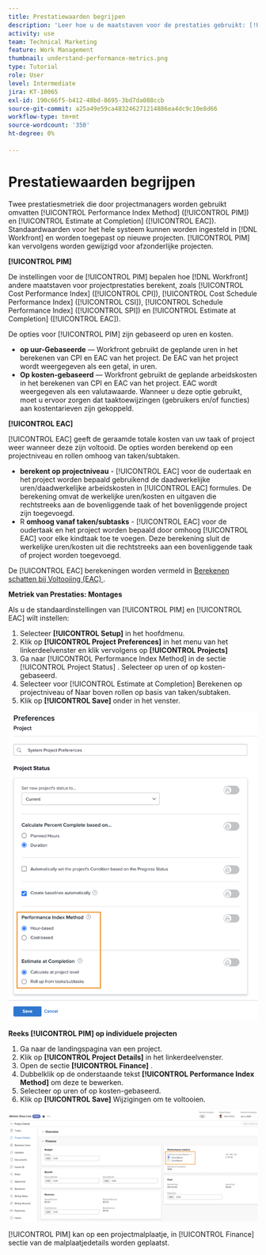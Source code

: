 ```yaml
---
title: Prestatiewaarden begrijpen
description: 'Leer hoe u de maatstaven voor de prestaties gebruikt: [!UICONTROL Performance Index Method] ([!UICONTROL PIM]) en [!UICONTROL Estimate at Completion] ([!UICONTROL EAC]).'
activity: use
team: Technical Marketing
feature: Work Management
thumbnail: understand-performance-metrics.png
type: Tutorial
role: User
level: Intermediate
jira: KT-10065
exl-id: 190c66f5-b412-48bd-8695-3bd7da088ccb
source-git-commit: a25a49e59ca483246271214886ea4dc9c10e8d66
workflow-type: tm+mt
source-wordcount: '350'
ht-degree: 0%

---
```


# Prestatiewaarden begrijpen

Twee prestatiesmetriek die door projectmanagers worden gebruikt omvatten [!UICONTROL Performance Index Method] ([!UICONTROL PIM]) en [!UICONTROL Estimate at Completion] ([!UICONTROL EAC]). Standaardwaarden voor het hele systeem kunnen worden ingesteld in [!DNL Workfront] en worden toegepast op nieuwe projecten. [!UICONTROL PIM] kan vervolgens worden gewijzigd voor afzonderlijke projecten.

**[!UICONTROL PIM]**

De instellingen voor de [!UICONTROL PIM] bepalen hoe [!DNL Workfront] andere maatstaven voor projectprestaties berekent, zoals [!UICONTROL Cost Performance Index] ([!UICONTROL CPI]), [!UICONTROL Cost Schedule Performance Index] ([!UICONTROL CSI]), [!UICONTROL Schedule Performance Index] ([!UICONTROL SPI]) en [!UICONTROL Estimate at Completion] ([!UICONTROL EAC]).

De opties voor [!UICONTROL PIM] zijn gebaseerd op uren en kosten.

* **op uur-Gebaseerde** — Workfront gebruikt de geplande uren in het berekenen van CPI en EAC van het project. De EAC van het project wordt weergegeven als een getal, in uren.
* **Op kosten-gebaseerd** — Workfront gebruikt de geplande arbeidskosten in het berekenen van CPI en EAC van het project. EAC wordt weergegeven als een valutawaarde. Wanneer u deze optie gebruikt, moet u ervoor zorgen dat taaktoewijzingen (gebruikers en/of functies) aan kostentarieven zijn gekoppeld.

**[!UICONTROL EAC]**

[!UICONTROL EAC] geeft de geraamde totale kosten van uw taak of project weer wanneer deze zijn voltooid. De opties worden berekend op een projectniveau en rollen omhoog van taken/subtaken.

* **berekent op projectniveau** - [!UICONTROL EAC] voor de oudertaak en het project worden bepaald gebruikend de daadwerkelijke uren/daadwerkelijke arbeidskosten in [!UICONTROL EAC] formules. De berekening omvat de werkelijke uren/kosten en uitgaven die rechtstreeks aan de bovenliggende taak of het bovenliggende project zijn toegevoegd.
* R **omhoog vanaf taken/subtasks** - [!UICONTROL EAC] voor de oudertaak en het project worden bepaald door omhoog [!UICONTROL EAC] voor elke kindtaak toe te voegen. Deze berekening sluit de werkelijke uren/kosten uit die rechtstreeks aan een bovenliggende taak of project worden toegevoegd.

De [!UICONTROL EAC] berekeningen worden vermeld in [ Berekenen schatten bij Voltooiing (EAC) ](https://experienceleague.adobe.com/docs/workfront/using/manage-work/projects/project-finances/calculate-eac.html?lang=en).

**Metriek van Prestaties: Montages**

Als u de standaardinstellingen van [!UICONTROL PIM] en [!UICONTROL EAC] wilt instellen:

1. Selecteer **[!UICONTROL Setup]** in het hoofdmenu.
1. Klik op **[!UICONTROL Project Preferences]** in het menu van het linkerdeelvenster en klik vervolgens op **[!UICONTROL Projects]**
1. Ga naar [!UICONTROL Performance Index Method] in de sectie [!UICONTROL Project Status] . Selecteer op uren of op kosten-gebaseerd.
1. Selecteer voor [!UICONTROL Estimate at Completion] Berekenen op projectniveau of Naar boven rollen op basis van taken/subtaken.
1. Klik op **[!UICONTROL Save]** onder in het venster.

![ een beeld van het [!UICONTROL Project Preferences] scherm ](assets/setting-up-finances-1.png)

**Reeks [!UICONTROL PIM] op individuele projecten**

1. Ga naar de landingspagina van een project.
1. Klik op **[!UICONTROL Project Details]** in het linkerdeelvenster.
1. Open de sectie **[!UICONTROL Finance]** .
1. Dubbelklik op de onderstaande tekst **[!UICONTROL Performance Index Method]** om deze te bewerken.
1. Selecteer op uren of op kosten-gebaseerd.
1. Klik op **[!UICONTROL Save]** Wijzigingen om te voltooien.

![ een beeld van het [!UICONTROL Project Details] scherm ](assets/setting-up-finances-2.png)

[!UICONTROL PIM] kan op een projectmalplaatje, in [!UICONTROL Finance] sectie van de malplaatjedetails worden geplaatst.
